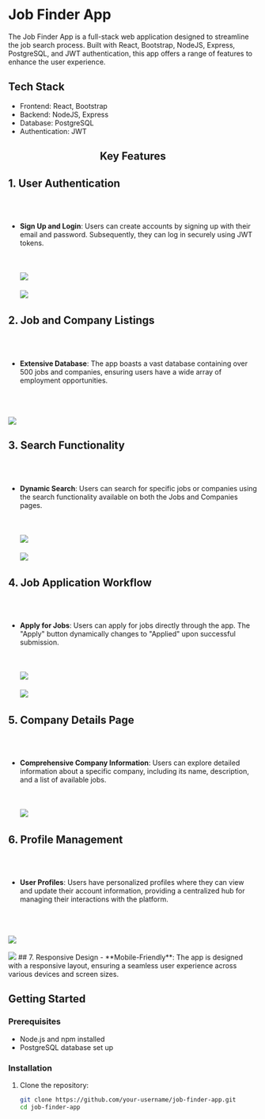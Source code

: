 # Job Finder App

The Job Finder App is a full-stack web application designed to streamline the job search process. Built with React, Bootstrap, NodeJS, Express, PostgreSQL, and JWT authentication, this app offers a range of features to enhance the user experience.

## Tech Stack

- Frontend: React, Bootstrap
- Backend: NodeJS, Express
- Database: PostgreSQL
- Authentication: JWT
  
## <p align="center">Key Features</p>

## 1. User Authentication
<br><br/>
- **Sign Up and Login**: Users can create accounts by signing up with their email and password. Subsequently, they can log in securely using JWT tokens.
  <br><br/><br><br/>
  <img src="https://github.com/serenkapanoglu/seren-job-searchh/blob/main/images/Screen%20Shot%202024-01-09%20at%202.16.59%20AM.png?raw=true" />
  <br><br/>
  <img src="https://github.com/serenkapanoglu/seren-job-searchh/blob/main/images/Screen%20Shot%202024-01-09%20at%202.17.09%20AM.png" />

## 2. Job and Company Listings
<br><br/>
- **Extensive Database**: The app boasts a vast database containing over 500 jobs and companies, ensuring users have a wide array of employment opportunities.
<br><br/><br><br/>
<img src="https://github.com/serenkapanoglu/seren-job-searchh/blob/main/images/Screen%20Shot%202024-01-09%20at%202.17.28%20AM.png" />

## 3. Search Functionality
<br><br/>
- **Dynamic Search**: Users can search for specific jobs or companies using the search functionality available on both the Jobs and Companies pages.
  <br><br/><br><br/>
  <img src="https://github.com/serenkapanoglu/seren-job-searchh/blob/main/images/Screen%20Shot%202024-01-09%20at%202.17.48%20AM.png" />
  <br><br/>
  <img src="https://github.com/serenkapanoglu/seren-job-searchh/blob/main/images/Screen%20Shot%202024-01-09%20at%202.18.11%20AM.png" />
  
  
## 4. Job Application Workflow
<br><br/>
- **Apply for Jobs**: Users can apply for jobs directly through the app. The "Apply" button dynamically changes to "Applied" upon successful submission.
  <br><br/><br><br/>
  <img src="https://github.com/serenkapanoglu/seren-job-searchh/blob/main/images/Screen%20Shot%202024-01-09%20at%202.18.01%20AM.png" />
  <br><br/>
  <img src="https://github.com/serenkapanoglu/seren-job-searchh/blob/main/images/Screen%20Shot%202024-01-09%20at%202.18.40%20AM.png" />

## 5. Company Details Page
<br><br/>
- **Comprehensive Company Information**: Users can explore detailed information about a specific company, including its name, description, and a list of available jobs.
  <br><br/><br><br/>
  <img src="https://github.com/serenkapanoglu/seren-job-searchh/blob/main/images/Screen%20Shot%202024-01-09%20at%202.18.24%20AM.png" />

## 6. Profile Management
<br><br/>
- **User Profiles**: Users have personalized profiles where they can view and update their account information, providing a centralized hub for managing their interactions with the platform.
  <br><br/><br><br/>
<img src="https://github.com/serenkapanoglu/seren-job-searchh/blob/main/images/Screen%20Shot%202024-01-09%20at%202.18.53%20AM.png" />
<br><br/>
<img src="https://github.com/serenkapanoglu/seren-job-searchh/blob/main/images/Screen%20Shot%202024-01-09%20at%202.19.08%20AM.png" />
## 7. Responsive Design
- **Mobile-Friendly**: The app is designed with a responsive layout, ensuring a seamless user experience across various devices and screen sizes.



## Getting Started

### Prerequisites

- Node.js and npm installed
- PostgreSQL database set up

### Installation

1. Clone the repository:

   ```bash
   git clone https://github.com/your-username/job-finder-app.git
   cd job-finder-app
